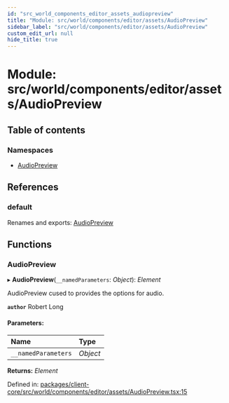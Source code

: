 ```yaml
---
id: "src_world_components_editor_assets_audiopreview"
title: "Module: src/world/components/editor/assets/AudioPreview"
sidebar_label: "src/world/components/editor/assets/AudioPreview"
custom_edit_url: null
hide_title: true
---
```


# Module: src/world/components/editor/assets/AudioPreview

## Table of contents

### Namespaces

- [AudioPreview](src_world_components_editor_assets_audiopreview.audiopreview.md)

## References

### default

Renames and exports: [AudioPreview](src_world_components_editor_assets_audiopreview.md#audiopreview)

## Functions

### AudioPreview

▸ **AudioPreview**(`__namedParameters`: *Object*): *Element*

AudioPreview cused to provides the options for audio.

**`author`** Robert Long

#### Parameters:

Name | Type |
:------ | :------ |
`__namedParameters` | *Object* |

**Returns:** *Element*

Defined in: [packages/client-core/src/world/components/editor/assets/AudioPreview.tsx:15](https://github.com/xr3ngine/xr3ngine/blob/65dfcf39a/packages/client-core/src/world/components/editor/assets/AudioPreview.tsx#L15)
